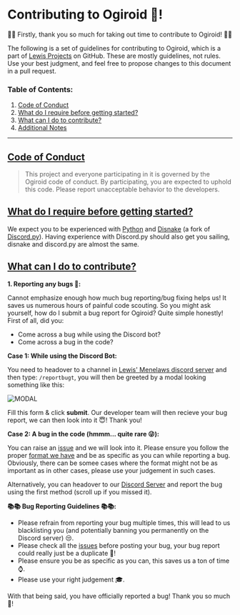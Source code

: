 # Contributing to Ogiroid 🤝!
🎊👏 Firstly, thank you so much for taking out time to contribute to Ogiroid! 👏🎊

The following is a set of guidelines for contributing to Ogiroid, which is a part of [Lewis Projects](https://github.com/LewisProjects/) on GitHub. These are mostly guidelines, not rules. Use your best judgment, and feel free to propose changes to this document in a pull request.

### Table of Contents:
1. [Code of Conduct](#code-of-conduct)
2. [What do I require before getting started?](#prerequisites)
3. [What can I do to contribute?](#contribution)
4. [Additional Notes]()

<hr>

## [Code of Conduct](#code-of-conduct)
> This project and everyone participating in it is governed by the Ogiroid code of conduct. By participating, you are expected to uphold this code. Please report unacceptable behavior to the developers.

## [What do I require before getting started?](#prerequisites)
We expect you to be experienced with [Python](https://www.python.org/) and [Disnake](https://disnake.dev/) (a fork of [Discord.py](https://github.com/Rapptz/discord.py)). Having experience with Discord.py should also get you sailing, disnake and discord.py are almost the same. 

## [What can I do to contribute?](#contribution) 
**1. Reporting any bugs 🐞:**

Cannot emphasize enough how much bug reporting/bug fixing helps us! It saves us numerous hours of painful code scouting. So you might ask yourself, how do I submit a bug report for Ogiroid? Quite simple honestly! First of all, did you:
+ Come across a bug while using the Discord bot? 
+ Come across a bug in the code?

**Case 1: While using the Discord Bot:**

You need to headover to a channel in [Lewis' Menelaws discord server](https://discord.com/5uw4eCQf6Z) and then type: ``/reportbugt``, you will then be greeted by a modal looking something like this:

![MODAL](https://cdn.discordapp.com/attachments/1005117336761675847/1007706426896040077/unknown.png)

Fill this form & click **submit**. Our developer team will then recieve your bug report, we can then look into it 😇! Thank you!

**Case 2: A bug in the code (hmmm... quite rare 😜):**

You can raise an [issue](https://github.com/LewisProjects/Ogiroid/issues) and we will look into it. Please ensure you follow the proper [format we have](#) and be as specific as you can while reporting a bug. Obviously, there can be somee cases where the format might not be as important as in other cases, please use your judgement in such cases.

Alternatively, you can headover to our [Discord Server](https://discord.com/5uw4eCQf6Z) and report the bug using the first method (scroll up if you missed it).

**__📚📚 Bug Reporting Guidelines 📚📚:__**

+ Please refrain from reporting your bug multiple times, this will lead to us blacklisting you (and potentially banning you permanently on the Discord server) 😒.
+ Please check all the [issues](https://github.com/LewisProjects/Ogiroid/issues) before posting your bug, your bug report could really just be a duplicate 👀!
+ Please ensure you be as specific as you can, this saves us a ton of time ⌚.
+ Please use your right judgement 🎓. 

With that being said, you have officially reported a bug! Thank you so much 🤩!

<!--Contributing.md: writeup #1-->
